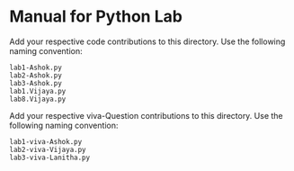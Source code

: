 # Manual for Python Lab

Add your respective code contributions to this directory. 
Use the following naming convention: 

    lab1-Ashok.py
    lab2-Ashok.py
    lab3-Ashok.py 
    lab1.Vijaya.py
    lab8.Vijaya.py

Add your respective viva-Question contributions to this directory.
Use the following naming convention: 

    lab1-viva-Ashok.py
    lab2-viva-Vijaya.py
    lab3-viva-Lanitha.py
    
